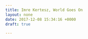 ```yaml
---
title: Imre Kertesz, World Goes On
layout: none
date: 2017-12-08 15:34:16 +0000
draft: true

---
```

